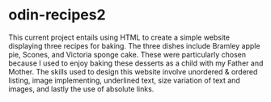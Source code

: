 # odin-recipes2

This current project entails using HTML to create a simple website displaying three recipes for baking. The three dishes include Bramley apple pie, Scones, and Victoria sponge cake. These were particularly chosen because I used to enjoy baking these desserts as a child with my Father and Mother. The skills used to design this website involve unordered & ordered listing, image implementing, underlined text, size variation of text and images, and lastly the use of absolute links.
